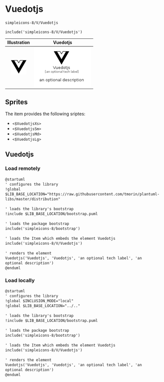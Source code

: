 # Vuedotjs


```text
simpleicons-8/V/Vuedotjs
```

```text
include('simpleicons-8/V/Vuedotjs')
```



| Illustration | Vuedotjs |
| :---: | :---: |
| ![illustration for Illustration](../../simpleicons-8/V/Vuedotjs.png) | ![illustration for Vuedotjs](../../simpleicons-8/V/Vuedotjs.Local.png) |



## Sprites
The item provides the following sriptes:

- `<$VuedotjsXs>`
- `<$VuedotjsSm>`
- `<$VuedotjsMd>`
- `<$VuedotjsLg>`





## Vuedotjs

### Load remotely
```plantuml
@startuml
' configures the library
!global $LIB_BASE_LOCATION="https://raw.githubusercontent.com/tmorin/plantuml-libs/master/distribution"

' loads the library's bootstrap
!include $LIB_BASE_LOCATION/bootstrap.puml

' loads the package bootstrap
include('simpleicons-8/bootstrap')

' loads the Item which embeds the element Vuedotjs
include('simpleicons-8/V/Vuedotjs')

' renders the element
Vuedotjs('Vuedotjs', 'Vuedotjs', 'an optional tech label', 'an optional description')
@enduml
```

### Load locally
```plantuml
@startuml
' configures the library
!global $INCLUSION_MODE="local"
!global $LIB_BASE_LOCATION="../.."

' loads the library's bootstrap
!include $LIB_BASE_LOCATION/bootstrap.puml

' loads the package bootstrap
include('simpleicons-8/bootstrap')

' loads the Item which embeds the element Vuedotjs
include('simpleicons-8/V/Vuedotjs')

' renders the element
Vuedotjs('Vuedotjs', 'Vuedotjs', 'an optional tech label', 'an optional description')
@enduml
```

